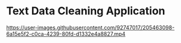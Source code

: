 # Text Data Cleaning Application


https://user-images.githubusercontent.com/92747017/205463098-6a15e5f2-c0ca-4239-80fd-d1332e4a8827.mp4
